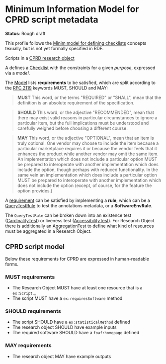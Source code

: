 # Minimum Information Model for CPRD script metadata

**Status**: Rough draft

This profile follows the 
[Minim model for defining checklists](https://github.com/wf4ever/ro-manager/blob/master/Minim/Minim-description.md) 
concepts texually, but is not yet formally specified in RDF. 

Scripts in a [CPRD research object](../)

A defines a [Checklist](https://github.com/wf4ever/ro-manager/blob/master/Minim/minim-revised.md#minimchecklist) with the constraints for a given *purpose*, 
expressed via a *model*. 

The [Model](https://github.com/wf4ever/ro-manager/blob/master/Minim/minim-revised.md#minimmodel) lists **requirements** to be satisfied, which are split according to the 
[RFC 2119](https://www.ietf.org/rfc/rfc2119) keywords MUST, SHOULD and MAY:

> **MUST**   This word, or the terms "REQUIRED" or "SHALL", mean that the
> definition is an absolute requirement of the specification.

> **SHOULD**   This word, or the adjective "RECOMMENDED", mean that there
> may exist valid reasons in particular circumstances to ignore a
> particular item, but the full implications must be understood and
> carefully weighed before choosing a different course.

> **MAY**   This word, or the adjective "OPTIONAL", mean that an item is
> truly optional.  One vendor may choose to include the item because a
> particular marketplace requires it or because the vendor feels that
> it enhances the product while another vendor may omit the same item.
> An implementation which does not include a particular option MUST be
> prepared to interoperate with another implementation which does
> include the option, though perhaps with reduced functionality. In the
> same vein an implementation which does include a particular option
> MUST be prepared to interoperate with another implementation which
> does not include the option (except, of course, for the feature the
> option provides.)

A [requirement](https://github.com/wf4ever/ro-manager/blob/master/Minim/minim-revised.md#minimrequirement) can be satisfied by implementing a **rule**, which can be a 
[QueryTestRule](https://github.com/wf4ever/ro-manager/blob/master/Minim/minim-revised.md#minimquerytestrule) to test the annotations metadata, or a 
**SoftwareEnvRule**.

The `QueryTestRule` can be broken down into an existence test ([CardinalityTest](https://github.com/wf4ever/ro-manager/blob/master/Minim/minim-revised.md#minimcardinalitytest-existence-test)) or liveness test ([AccessibilityTest](https://github.com/wf4ever/ro-manager/blob/master/Minim/minim-revised.md#minimaccessibilitytest-liveness-test)). For Research Object there is additionally an [AggregationTest](https://github.com/wf4ever/ro-manager/blob/master/Minim/minim-revised.md#minimaggregationtest)  to define what kind of resources must be aggregated in a Research Object.



## CPRD script model

Below these requirements for CPRD are expressed in human-readable forms.


### MUST requirements

* The Research Object MUST have at least one resource that is a `ex:Script`._
* The script MUST have a `ex:requiresSoftware` method


### SHOULD requirements
* The script SHOULD have a `ex:statisticalMethod` defined
* The research object SHOULD have example inputs
* The required software SHOULD have a `foaf:homepage` defined 

### MAY requirements

* The research object MAY have example outputs
